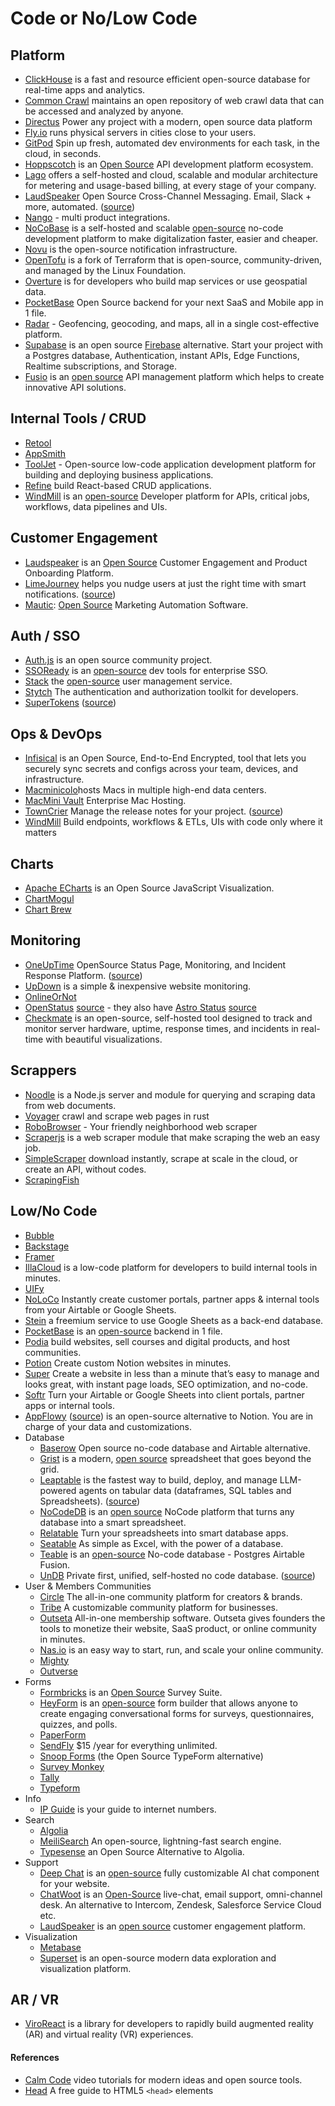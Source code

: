 # Code or No/Low Code

## Platform

- [ClickHouse](https://clickhouse.com) is a fast and resource efficient open-source database for real-time apps and analytics.
- [Common Crawl](https://commoncrawl.org) maintains an open repository of web crawl data that can be accessed and analyzed by anyone.
- [Directus](https://directus.io) Power any project with a modern, open source data platform
- [Fly.io](https://fly.io) runs physical servers in cities close to your users.
- [GitPod](https://www.gitpod.io) Spin up fresh, automated dev environments for each task, in the cloud, in seconds.
- [Hoppscotch](https://hoppscotch.com) is an [Open Source](https://github.com/hoppscotch/hoppscotch) API development platform ecosystem.
- [Lago](https://www.getlago.com) offers a self-hosted and cloud, scalable and modular architecture for metering and usage-based billing, at every stage of your company.
- [LaudSpeaker](https://laudspeaker.com) Open Source Cross-Channel Messaging. Email, Slack + more, automated. ([source](https://github.com/laudspeaker/laudspeaker))
- [Nango](https://www.nango.dev) - multi product integrations.
- [NoCoBase](https://www.nocobase.com) is a self-hosted and scalable [open-source](https://github.com/nocobase/nocobase) no-code development platform to make digitalization faster, easier and cheaper.
- [Novu](https://github.com/novuhq/) is the open-source notification infrastructure.
- [OpenTofu](https://opentofu.org) is a fork of Terraform that is open-source, community-driven, and managed by the Linux Foundation.
- [Overture](https://overturemaps.org) is for developers who build map services or use geospatial data.
- [PocketBase](https://pocketbase.io) Open Source backend for your next SaaS and Mobile app in 1 file.
- [Radar](https://radar.com) - Geofencing, geocoding, and maps, all in a single cost-effective platform.
- [Supabase](https://supabase.com) is an open source [Firebase](https://firebase.google.com) alternative. Start your project with a Postgres database, Authentication, instant APIs, Edge Functions, Realtime subscriptions, and Storage.
- [Fusio](https://www.fusio-project.org) is an [open source](https://github.com/apioo/fusio) API management platform which helps to create innovative API solutions.

## Internal Tools / CRUD

- [Retool](https://retool.com)
- [AppSmith](https://www.appsmith.com)
- [ToolJet](https://www.tooljet.com) - Open-source low-code application development platform for   building and deploying business applications.
- [Refine](https://refine.dev) build React-based CRUD applications.
- [WindMill](https://www.windmill.dev) is an [open-source](https://github.com/windmill-labs/windmill) Developer platform for APIs, critical jobs, workflows, data pipelines and UIs.

## Customer Engagement

- [Laudspeaker](https://laudspeaker.com/) is an [Open Source](https://github.com/laudspeaker/laudspeaker) Customer Engagement and Product Onboarding Platform.
- [LimeJourney](https://www.limejourney.com) helps you nudge users at just the right time with smart notifications. ([source](https://github.com/LimeJourney/limeJourney/))
- [Mautic](https://www.mautic.org): [Open Source](https://github.com/mautic/mautic) Marketing Automation Software.

## Auth / SSO

- [Auth.js](https://authjs.dev) is an open source community project.
- [SSOReady](https://ssoready.com) is an [open-source](https://github.com/ssoready/ssoready) dev tools for enterprise SSO.
- [Stack](https://stack-auth.com) the [open-source](https://github.com/stackframe-projects/stack) user management service.
- [Stytch](https://stytch.com) The authentication and authorization toolkit for developers.
- [SuperTokens](https://supertokens.com) ([source](https://github.com/supertokens))

## Ops & DevOps

- [Infisical](https://infisical.com) is an Open Source, End-to-End Encrypted, tool that lets you securely sync secrets and configs across your team, devices, and infrastructure.
- [Macminicolo](https://macminicolo.net)hosts Macs in multiple high-end data centers.
- [MacMini Vault](https://www.macminivault.com) Enterprise Mac Hosting.
- [TownCrier](https://towncrier.readthedocs.io/) Manage the release notes for your project. ([source](https://github.com/twisted/towncrier))
- [WindMill](https://windmill.dev) Build endpoints, workflows & ETLs, UIs with code only where it matters

## Charts

- [Apache ECharts](https://echarts.apache.org) is an Open Source JavaScript Visualization.
- [ChartMogul](https://www.chartmogul.com)
- [Chart Brew](https://chartbrew.com)

## Monitoring

- [OneUpTime](https://oneuptime.com) OpenSource Status Page, Monitoring, and Incident Response Platform. ([source](https://github.com/oneuptime/oneuptime))
- [UpDown](https://updown.io) is a simple & inexpensive website monitoring.
- [OnlineOrNot](https://onlineornot.com)
- [OpenStatus](https://www.openstatus.dev) [source](https://github.com/openstatusHQ/openstatus) - they also have [Astro Status](https://astro.openstat.us) [source](https://github.com/openstatusHQ/astro-status-page)
- [Checkmate](https://github.com/bluewave-labs/checkmate) is an open-source, self-hosted tool designed to track and monitor server hardware, uptime, response times, and incidents in real-time with beautiful visualizations.

## Scrappers

- [Noodle](http://noodlejs.com) is a Node.js server and module for querying and scraping data from web documents.
- [Voyager](https://github.com/mattsse/voyager) crawl and scrape web pages in rust
- [RoboBrowser](https://github.com/jmcarp/robobrowser) - Your friendly neighborhood web scraper
- [Scraperjs](https://github.com/ruipgil/scraperjs) is a web scraper module that make scraping the web an easy job.
- [SimpleScraper](https://simplescraper.io) download instantly, scrape at scale in the cloud, or create an API, without codes.
- [ScrapingFish](https://scrapingfish.com)

## Low/No Code

- [Bubble](https://bubble.io)
- [Backstage](https://backstage.io)
- [Framer](https://www.framer.com)
- [IllaCloud](https://www.illacloud.com) is a low-code platform for developers to build internal tools in minutes.
- [UIFy](https://uify.io)
- [NoLoCo](https://noloco.io) Instantly create customer portals, partner apps & internal tools from your Airtable or Google Sheets.
- [Stein](https://steinhq.com) a freemium service to use Google Sheets as a back-end database.
- [PocketBase](https://pocketbase.io) is an [open-source](https://github.com/pocketbase/pocketbase) backend in 1 file.
- [Podia](https://www.podia.com) build websites, sell courses and digital products, and host communities.
- [Potion](https://potion.so) Create custom Notion websites in minutes.
- [Super](https://super.so) Create a website in less than a minute that’s easy to manage and looks great, with instant page loads, SEO optimization, and no-code.
- [Softr](https://www.softr.io) Turn your Airtable or Google Sheets into client portals, partner apps or internal tools.
- [AppFlowy](https://appflowy.io) ([source](https://github.com/AppFlowy-IO/appflowy)) is an open-source alternative to Notion. You are in charge of your data and customizations.
- Database
	- [Baserow](https://baserow.io) Open source no-code database and Airtable alternative.
	- [Grist](https://www.getgrist.com) is a modern, [open source](https://github.com/gristlabs) spreadsheet that goes beyond the grid.
	- [Leaptable](https://leaptable.co) is the fastest way to build, deploy, and manage LLM-powered agents on tabular data (dataframes, SQL tables and Spreadsheets). ([source](https://github.com/peterwnjenga/leaptable))
	- [NoCodeDB](https://www.nocodb.com) is an [open source](https://github.com/nocodb/nocodb) NoCode platform that turns any database into a smart spreadsheet.
	- [Relatable](https://www.retable.io) Turn your spreadsheets into smart database apps.
	- [Seatable](https://seatable.io/) As simple as Excel, with the power of a database.
	- [Teable](https://teable.io)  is an [open-source](https://github.com/teableio/teable) No-code database - Postgres Airtable Fusion.
	- [UnDB](https://www.undb.xyz) Private first, unified, self-hosted no code database. ([source](https://github.com/undb-xyz/undb))
- User & Members Communities
	+ [Circle](https://circle.so) The all-in-one community platform for creators &  brands.
	+ [Tribe](https://tribe.so) A customizable community platform for businesses.
	+ [Outseta](https://www.outseta.com) All-in-one membership software. Outseta gives founders the tools to monetize their website, SaaS product, or online community in minutes.
	+ [Nas.io](https://nas.io) is an easy way to start, run, and scale your online community.
	+ [Mighty](https://www.mightynetworks.com)
	+ [Outverse](https://www.outverse.com)
- Forms
	+ [Formbricks](https://formbricks.com) is an [Open Source](https://github.com/formbricks/formbricks) Survey Suite.
	+ [HeyForm](https://heyform.net) is an [open-source](https://github.com/heyform/heyform) form builder that allows anyone to create engaging conversational forms for surveys, questionnaires, quizzes, and polls.
	+ [PaperForm](https://paperform.co)
	+ [SendFly](https://sendfly.io) $15 /year for everything unlimited.
	+ [Snoop Forms](https://snoopforms.com) (the Open Source TypeForm alternative)
	+ [Survey Monkey](https://www.surveymonkey.com)
	+ [Tally](https://tally.so)
	+ [Typeform](https://www.typeform.com)
- Info
	+ [IP Guide](https://ip.guide) is your guide to internet numbers.
- Search
	- [Algolia](https://www.algolia.com)
	- [MeiliSearch](https://www.meilisearch.com) An open-source, lightning-fast search engine.
	- [Typesense](https://typesense.org) an Open Source Alternative to Algolia.
- Support
	- [Deep Chat](https://deepchat.dev) is an [open-source](https://github.com/OvidijusParsiunas/deep-chat) fully customizable AI chat component for your website.
	- [ChatWoot](https://www.chatwoot.com) is an [Open-Source](https://github.com/chatwoot/chatwoot) live-chat, email support, omni-channel desk. An alternative to Intercom, Zendesk, Salesforce Service Cloud etc.
	- [LaudSpeaker](https://laudspeaker.com) is an [open source](https://github.com/laudspeaker/laudspeaker) customer engagement platform.
- Visualization
	- [Metabase](https://www.metabase.com)
	- [Superset](https://superset.apache.org) is an open-source modern data exploration and visualization platform.

## AR / VR

- [ViroReact](https://github.com/NativeVision/viro) is a library for developers to rapidly build augmented reality (AR) and virtual reality (VR) experiences. 

#### References

- [Calm Code](https://calmcode.io) video tutorials for modern ideas and open source tools.
- [Head](https://htmlhead.dev) A free guide to HTML5 `<head>` elements
